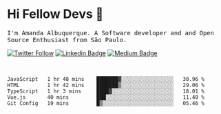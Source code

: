 # Hi Fellow Devs :wave:
   
<p>
  <samp>
    I'm Amanda Albuquerque. A Software developer and and Open Source Enthusiast from São Paulo.
  </samp>

  
  [![Twitter Follow](https://img.shields.io/twitter/follow/alalbux?style=social)](https://www.twitter.com/alalbux)
  [![Linkedin Badge](https://img.shields.io/badge/-alalbux-blue?style=flat-square&logo=Linkedin&logoColor=white&link=https://www.linkedin.com/in/alalbux/)](https://www.linkedin.com/in/alalbux/)
  [![Medium Badge](https://img.shields.io/badge/-alalbux-black?style=flat-square&logo=Medium&logoColor=white&link=https://medium.com/@alalbux)](https://medium.com/@alalbux)
</p>

  <br/>
  

<!--START_SECTION:waka-->
```text
JavaScript   1 hr 48 mins    ███████▓░░░░░░░░░░░░░░░░░   30.96 % 
HTML         1 hr 42 mins    ███████▒░░░░░░░░░░░░░░░░░   29.06 % 
TypeScript   1 hr 3 mins     ████▓░░░░░░░░░░░░░░░░░░░░   18.01 % 
Vue.js       40 mins         ███░░░░░░░░░░░░░░░░░░░░░░   11.40 % 
Git Config   19 mins         █▒░░░░░░░░░░░░░░░░░░░░░░░   05.46 % 
```
<!--END_SECTION:waka-->

